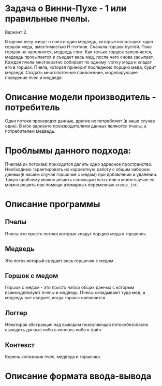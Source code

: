 # Задача о Винни-Пухе - 1 или правильные пчелы.
Вариант 2.

В одном лесу живут n
пчел и один медведь, которые используют один горшок меда, вместимостью
Н глотков. Сначала горшок пустой. Пока горшок не наполнится, медведь
спит. Как только горшок заполняется, медведь просыпается и съедает весь
мед, после чего снова засыпает. Каждая пчела многократно собирает по
одному глотку меда и кладет его в горшок. Пчела, которая приносит
последнюю порцию меда, будит медведя. Создать многопоточное
приложение, моделирующее поведение пчел и медведя.

# Описание модели производитель - потребитель

Одни потоки производят данные, другие их потребляют (в наше случае один). 
В мое варианте производителями данных являются пчелы, а потребителем медведь.

# Проблымы данного подхода:
Пчелам(их потокам) приходится делить одно адресное пространство. 
Необходимо гарантировать их корректную работу с общим набором данных(в нашем случае горшочке с медом)
при добавлении и удалении. Такую проблему можно решить спомощью `mutex` или в моем случае ее момно 
решить при помощи атомарных переменных `atomic_int`.

# Описание программы
## Пчелы
Пчелы это просто потоки которые кладут порцию меда в горшечек.
## Медведь
Это поток который съедает весь горшочек с медом.
## Горшок с медом
Горшок с медом - это просто набор общих данных с которым взаимодейсвуют пчелы и медведь. 
Пчелы складывают туда мед, а медведь все съедает, когда горшок наполнится
## Логгер 
Некоторая абстракция над выводом позволяющая потокобезопасно выводить данные либо в консоль либо в файл.
## Контекст
Корень копозиции пчел, медведя и горшочка.

# Описание формата ввода-вывода
